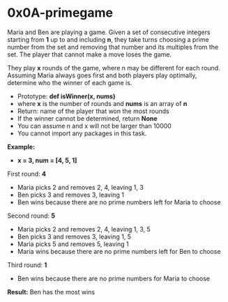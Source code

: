 # 0x0A-primegame

Maria and Ben are playing a game. Given a set of consecutive integers starting from **1** up to and including **n**, they take turns choosing a prime number from the set and removing that number and its multiples from the set. The player that cannot make a move loses the game.

They play **x** rounds of the game, where n may be different for each round. Assuming Maria always goes first and both players play optimally, determine who the winner of each game is.

- Prototype: **def isWinner(x, nums)**
- where **x** is the number of rounds and **nums** is an array of **n**
- Return: name of the player that won the most rounds
- If the winner cannot be determined, return **None**
- You can assume n and x will not be larger than 10000
- You cannot import any packages in this task.

**Example:**

- **x = 3, num = [4, 5, 1]**

First round: **4**

- Maria picks 2 and removes 2, 4, leaving 1, 3
- Ben picks 3 and removes 3, leaving 1
- Ben wins because there are no prime numbers left for Maria to choose

Second round: **5**

- Maria picks 2 and removes 2, 4, leaving 1, 3, 5
- Ben picks 3 and removes 3, leaving 1, 5
- Maria picks 5 and removes 5, leaving 1
- Maria wins because there are no prime numbers left for Ben to choose

Third round: **1**

- Ben wins because there are no prime numbers for Maria to choose

**Result:** Ben has the most wins
